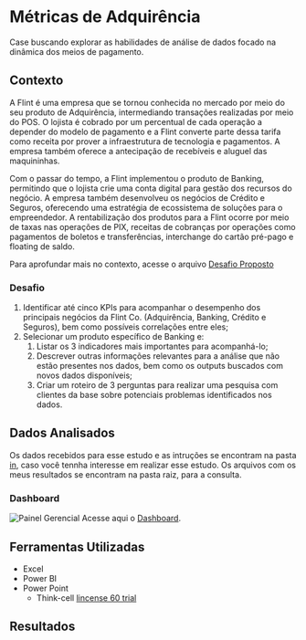 # Métricas de Adquirência

Case buscando explorar as habilidades de análise de dados focado na dinâmica dos meios de pagamento.


## Contexto

A Flint é uma empresa que se tornou conhecida no mercado por meio do seu produto de Adquirência, intermediando transações realizadas por meio do POS. O lojista é cobrado por um percentual de cada operação a depender do modelo de pagamento e a Flint converte parte dessa tarifa como receita por prover a infraestrutura de tecnologia e pagamentos. A empresa também oferece a antecipação de recebíveis e aluguel das maquininhas.

Com o passar do tempo, a Flint implementou o produto de Banking, permitindo que o lojista crie uma conta digital para gestão dos recursos do negócio. A empresa também desenvolveu os negócios de Crédito e Seguros, oferecendo uma estratégia de ecossistema de soluções para o empreendedor. A rentabilização dos produtos para a Flint ocorre por meio de taxas nas operações de PIX, receitas de cobranças por operações como pagamentos de boletos e transferências, interchange do cartão pré-pago e floating de saldo.

Para aprofundar mais no contexto, acesse o arquivo [Desafio Proposto](/in/Desafio%20Proposto.pdf)

### Desafio

1. Identificar até cinco KPIs para acompanhar o desempenho dos principais negócios da Flint Co. (Adquirência, Banking, Crédito e Seguros), bem como possíveis correlações entre eles;
2. Selecionar um produto específico de Banking e:
   1. Listar os 3 indicadores mais importantes para acompanhá-lo;
   2. Descrever outras informações relevantes para a análise que não estão presentes nos dados, bem como os outputs buscados com novos
dados disponíveis;
   3. Criar um roteiro de 3 perguntas para realizar uma pesquisa com clientes da base sobre potenciais problemas identificados nos dados.

## Dados Analisados
Os dados recebidos para esse estudo e as intruções se encontram na pasta [in](/in/), caso você tennha interesse em realizar esse estudo. Os arquivos com os meus resultados se encontram na pasta raiz, para a consulta.

### Dashboard
![Painel Gerencial](bau/Metricas_Adq_video.gif)
Acesse aqui o [Dashboard](https://bit.ly/MMA_Adquirencia).

## Ferramentas Utilizadas

- Excel
- Power BI
- Power Point
  - Think-cell [lincense 60 trial](https://www.think-cell.com/en/product/firmlearning?utm_campaign=firmlearning-22-1483-1&utm_source=firmlearning&utm_medium=youtube&utm_content=&utm_id=firmlearning-22-1483)


## Resultados

